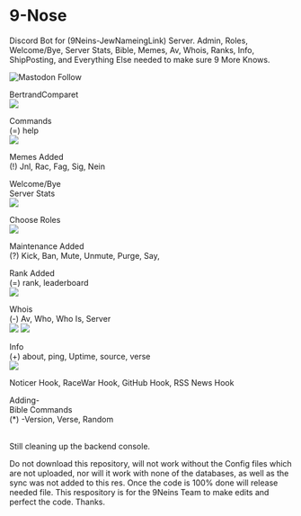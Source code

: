 # 9-Nose

Discord Bot for (9Neins-JewNameingLink) Server. Admin, Roles, Welcome/Bye, Server Stats, Bible, Memes, Av, Whois, Ranks, Info, ShipPosting, and Everything Else needed to make sure 9 More Knows. </br>


<a>![Mastodon Follow](https://img.shields.io/mastodon/follow/908552?color=brightgreen&domain=https%3A%2F%2Fgab.com%2F&label=%40GreyingError%20on%20Gab&style=for-the-badge)</a></br>

BertrandComparet</br>
<img src="https://i.ibb.co/1LtD31f/Comparet.png">

Commands</br>
(=) help </br>
<img src="https://i.ibb.co/xMVhZts/Help.png">

Memes Added </br>
(!) Jnl, Rac, Fag, Sig, Nein </br>

Welcome/Bye </br>
Server Stats </br>
<img src="https://i.ibb.co/NyHHCVY/Server-Stat.png">

Choose Roles </br>
<img src="https://i.ibb.co/g3fdTLc/Roles.png">

Maintenance Added</br>
(?) Kick, Ban, Mute, Unmute, Purge, Say, </br>

Rank Added</br>
(=) rank, leaderboard </br>
<img src="https://i.ibb.co/5RggPN3/Rank.png">

Whois </br>
(-) Av, Who, Who Is, Server </br>
<img src="https://i.ibb.co/XY2RrsZ/AV.png">
<img src="https://i.ibb.co/rxtyGYr/Whois.png">

Info </br>
(+) about, ping, Uptime, source, verse </br>
<img src="https://i.ibb.co/swk3Rrf/Info.png">

Noticer Hook, RaceWar Hook, GitHub Hook, RSS News Hook </br>

Adding-</br>
Bible Commands </br>
(*) -Version, Verse, Random </br> </br>

Still cleaning up the backend console.

Do not download this repository, will not work without the Config files which are not uploaded, nor will it work with none of the databases, as well as the sync was not added to this res. Once the code is 100% done will release needed file. This respository is for the 9Neins Team to make edits and perfect the code. Thanks. 

